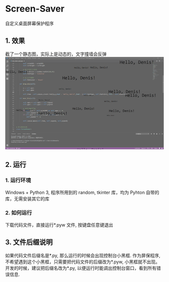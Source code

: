 # Screen-Saver
自定义桌面屏幕保护程序

## 1. 效果
截了一个静态图，实际上是动态的，文字撞墙会反弹
![](https://github.com/Oslomayor/Markdown-Imglib/blob/master/Imgs/ScreenSaver.png)  

## 2. 运行
### 1. 运行环境
Windows + Python 3, 程序所用到的 random, tkinter 库，均为 Pyhton 自带的库，无需安装其它的库
### 2. 如何运行
下载代码文件，直接运行*.pyw 文件, 按键盘任意键退出  
 
## 3. 文件后缀说明
如果代码文件后缀名是*.py, 那么运行的时候会出现控制台小黑框. 作为屏保程序, 不希望遇到这个小黑框，只需要把代码文件的后缀改为*.pyw, 小黑框就不出现。开发的时候，建议把后缀名改为*.py, 以便运行时能调出控制台窗口，看到所有错误信息.

